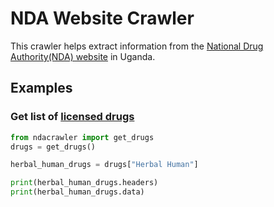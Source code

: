 # NDA Website Crawler

This crawler helps extract information from the [National Drug Authority(NDA) website](https://www.nda.or.ug/) in Uganda. 


## Examples 
### Get list of  [licensed drugs](https://www.nda.or.ug/drug-register/)
    
```python
from ndacrawler import get_drugs
drugs = get_drugs()

herbal_human_drugs = drugs["Herbal Human"]

print(herbal_human_drugs.headers)
print(herbal_human_drugs.data)
```